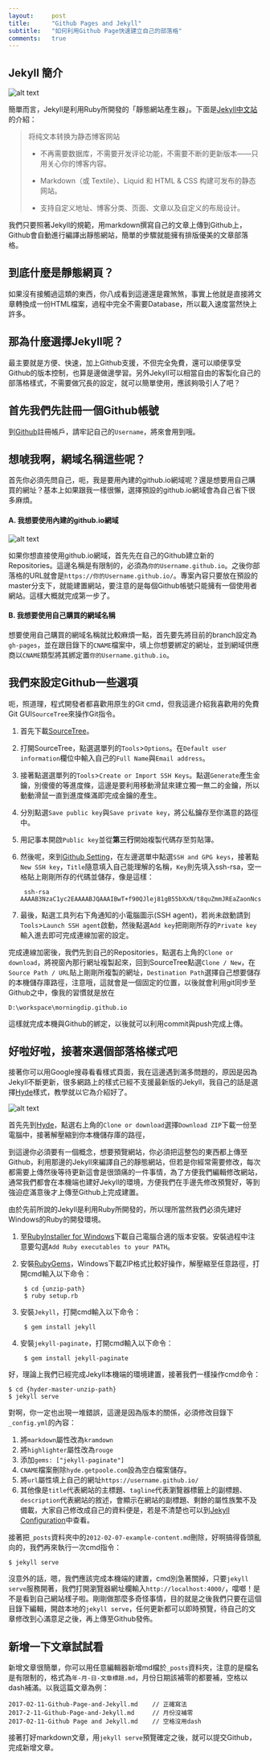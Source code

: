 ```yaml
---
layout: 	post
title: 		"Github Pages and Jekyll"
subtitle: 	"如何利用Github Page快速建立自己的部落格"
comments: 	true
---
```


## Jekyll 簡介

![alt text](http://jekyllrb.com/img/octojekyll.png "Jekyll’s Octocat mascot.")

簡單而言，Jekyll是利用Ruby所開發的「靜態網站產生器」。下面是[Jekyll中文站](http://jekyllcn.com)的介紹：

> 将纯文本转换为静态博客网站
> 
> * 不再需要数据库，不需要开发评论功能，不需要不断的更新版本——只用关心你的博客内容。
> 
> * Markdown（或 Textile）、Liquid 和 HTML & CSS 构建可发布的静态网站。
> 
> * 支持自定义地址、博客分类、页面、文章以及自定义的布局设计。

我們只要照著Jekyll的規範，用markdown撰寫自己的文章上傳到Github上，Github會自動進行編譯出靜態網站，簡單的步驟就能擁有排版優美的文章部落格。

## 到底什麼是靜態網頁？

如果沒有接觸過這類的東西，你八成看到這邊還是霧煞煞，事實上他就是直接將文章轉換成一份HTML檔案，過程中完全不需要Database，所以載入速度當然快上許多。

## 那為什麼選擇Jekyll呢？

最主要就是方便、快速，加上Github支援，不但完全免費，還可以順便享受Github的版本控制，也算是邊做邊學習。另外Jekyll可以相當自由的客製化自己的部落格樣式，不需要做冗長的設定，就可以簡單使用，應該夠吸引人了吧？

## 首先我們先註冊一個Github帳號

到[Github](https://github.com/join?source=header-home)註冊帳戶，請牢記自己的`Username`，將來會用到哦。

## 想唬我啊，網域名稱這些呢？

首先你必須先問自己，呃，我是要用內建的github.io網域呢？還是想要用自己購買的網址？基本上如果跟我一樣很懶，選擇預設的github.io網域會為自己省下很多麻煩。

#### A. 我想要使用內建的github.io網域

![alt text](http://i.imgur.com/dQahFFA.png "Github建立新的Repositories")
 	
如果你想直接使用github.io網域，首先先在自己的Github建立新的Repositories。這邊名稱是有限制的，必須為`你的Username.github.io`。之後你部落格的URL就會是`https://你的Username.github.io/`。專案內容只要放在預設的master分支下，就能建置網站，要注意的是每個Github帳號只能擁有一個使用者網站。這樣大概就完成第一步了。

#### B. 我想要使用自己購買的網域名稱

想要使用自己購買的網域名稱就比較麻煩一點，首先要先將目前的branch設定為`gh-pages`，並在跟目錄下的`CNAME`檔案中，填上你想要綁定的網址，並到網域供應商以`CNAME`類型將其綁定置`你的Username.github.io`。


## 我們來設定Github一些選項

呃，照道理，程式開發者都喜歡用原生的Git cmd，但我這邊介紹我喜歡用的免費Git GUI`SourceTree`來操作Git指令。

1. 首先下載[SourceTree](https://www.sourcetreeapp.com/)。
2. 打開SourceTree，點選選單列的`Tools`>`Options`。在`Default user information`欄位中輸入自己的`Full Name`與`Email address`。
3. 接著點選選單列的`Tools`>`Create or Import SSH Keys`。點選`Generate`產生金鑰，別傻傻的等進度條，這邊是要利用移動滑鼠來建立獨一無二的金鑰，所以動動滑鼠一直到進度條滿即完成金鑰的產生。
4. 分別點選`Save public key`與`Save private key`，將公私鑰存至你滿意的路徑中。
5. 用記事本開啟`Public key`並從**第三行**開始複製代碼存至剪貼簿。
6. 然後呢，來到[Github Setting](https://github.com/settings/profile)，在左邊選單中點選`SSH and GPG keys`，接著點`New SSH key`，`Title`隨意填入自己能理解的名稱，`Key`則先填入ssh-rsa，空一格貼上剛剛所存的代碼並儲存，像是這樣：

		ssh-rsa AAAAB3NzaC1yc2EAAAABJQAAAIBwT+f90QJlej81gB55bXxN/t8quZmmJREaZaonNcsMkTeh1aiO78zBDTKdVqz2STgss4+pLta/h8KbmSHBggMAL8/NqKkmKalL+CWXPNVJi0TXosJiUlwlG9ku/5NNOA0Lr3o4vXQGf32z6yQN5XhDyHW+0XcuaNaoouWVpZE5Bw==

7. 最後，點選工具列右下角通知的小電腦圖示(SSH agent)，若尚未啟動請到`Tools`>`Launch SSH agent`啟動，然後點選`Add key`把剛剛所存的`Private key`輸入進去即可完成連線加密的設定。

完成連線加密後，我們先到自己的Repositories，點選右上角的`Clone or download`，將視窗內那行網址複製起來，回到SourceTree點選`Clone / New`，在`Source Path / URL`貼上剛剛所複製的網址，`Destination Path`選擇自己想要儲存的本機儲存庫路徑，注意哦，這就會是一個固定的位置，以後就會利用git同步至Github之中，像我的習慣就是放在

    D:\workspace\morningdip.github.io

這樣就完成本機與Github的綁定，以後就可以利用commit與push完成上傳。

## 好啦好啦，接著來選個部落格樣式吧

接著你可以用Google搜尋看看樣式頁面，我在這邊遇到滿多問題的，原因是因為Jekyll不斷更新，很多網路上的樣式已經不支援最新版的Jekyll，我自己的話是選擇[Hyde](https://github.com/poole/hyde)樣式，教學就以它為介紹好了。

![alt text](http://i.imgur.com/B9U1NLO.png "下載部落格樣式")

首先先到[Hyde](https://github.com/poole/hyde)，點選右上角的`Clone or download`選擇`Download ZIP`下載一份至電腦中，接著解壓縮到你本機儲存庫的路徑，

到這邊你必須要有一個概念，想要預覽網站，你必須把這整包的東西都上傳至Github，利用那邊的Jekyll來編譯自己的靜態網站，但若是你經常需要修改，每次都需要上傳然後等待更新這會是很頭痛的一件事情，為了方便我們編輯修改網站，通常我們都會在本機端也建好Jekyll的環境，方便我們在手邊先修改預覽好，等到強迫症滿意後才上傳至Github上完成建置。

由於先前所說的Jekyll是利用Ruby所開發的，所以理所當然我們必須先建好Windows的Ruby的開發環境。

1. 至[RubyInstaller for Windows](https://rubyinstaller.org/)下載自己電腦合適的版本安裝。安裝過程中注意要勾選`Add Ruby executables to your PATH`。
2. 安裝[RubyGems](https://rubygems.org/pages/download)，Windows下載ZIP格式比較好操作，解壓縮至任意路徑，打開cmd輸入以下命令：
		
		$ cd {unzip-path}
		$ ruby setup.rb

3. 安裝`Jekyll`，打開cmd輸入以下命令：

		$ gem install jekyll

4. 安裝`jekyll-paginate`，打開cmd輸入以下命令：

		$ gem install jekyll-paginate

好，理論上我們已經完成Jekyll本機端的環境建置，接著我們一樣操作cmd命令：

	$ cd {hyder-master-unzip-path}
	$ jekyll serve

對啊，你一定也出現一堆錯誤，這邊是因為版本的關係，必須修改目錄下`_config.yml`的內容：

1. 將`markdown`屬性改為`kramdown`
2. 將`highlighter`屬性改為`rouge`
3. 添加`gems: ["jekyll-paginate"]`
4. `CNAME`檔案刪除`hyde.getpoole.com`設為空白檔案儲存。
5. 將`url`屬性填上自己的網址`https://username.github.io/`
6. 其他像是`title`代表網站的主標題、`tagline`代表瀏覽器標籤上的副標題、`description`代表網站的敘述，會顯示在網站的副標題、剩餘的屬性族繁不及備載，大家自己修改成自己的資料便是，若是不清楚也可以到[Jekyll Configuration](http://jekyllrb.com/docs/configuration/)中查看。

接著把`_posts`資料夾中的`2012-02-07-example-content.md`刪除，好啊搞得昏頭亂向的，我們再來執行一次cmd指令：

	$ jekyll serve

沒意外的話，嗯，我們應該完成本機端的建置，cmd別急著關掉，只要`jekyll serve`服務開著，我們打開瀏覽器網址欄輸入`http://localhost:4000/`，噹啷！是不是看到自己網站樣子啦。剛剛做那麼多奇怪事情，目的就是之後我們只要在這個目錄下編輯，開啟本地的`jekyll serve`，任何更新都可以即時預覽，待自己的文章修改到心滿意足之後，再上傳至Github發佈。

## 新增一下文章試試看

新增文章很簡單，你可以用任意編輯器新增md檔於`_posts`資料夾，注意的是檔名是有限制的，格式為`年-月-日-文章標題.md`，月份日期該補零的都要補，空格以dash補滿。以我這篇文章為例：

	2017-02-11-Github-Page-and-Jekyll.md 	// 正確寫法
	2017-2-11-Github-Page-and-Jekyll.md 	// 月份沒補零
	2017-02-11-Github Page and Jekyll.md 	// 空格沒用dash

接著打好markdown文章，用`jekyll serve`預覽確定之後，就可以提交Github，完成新增文章。